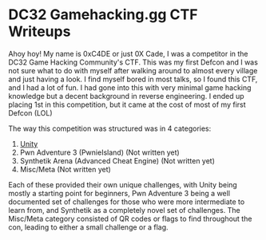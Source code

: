 # DC32 Gamehacking.gg CTF Writeups

Ahoy hoy! My name is 0xC4DE or just 0X Cade, I was a competitor in the DC32 Game Hacking Community's CTF. This was my first Defcon and I was not sure what to do with myself after walking around to almost every village and just having a look. I find myself bored in most talks, so I found this CTF, and I had a lot of fun. I had gone into this with very minimal game hacking knowledge but a decent background in reverse engineering. I ended up placing 1st in this competition, but it came at the cost of most of my first Defcon (LOL)

The way this competition was structured was in 4 categories:
1. [Unity](Unity/README.md)
2. Pwn Adventure 3 (PwnieIsland) (Not written yet)
3. Synthetik Arena (Advanced Cheat Engine) (Not written yet)
4. Misc/Meta (Not written yet)

Each of these provided their own unique challenges, with Unity being mostly a starting point for beginners, Pwn Adventure 3 being a well documented set of challenges for those who were more intermediate to learn from, and Synthetik as a completely novel set of challenges. The Misc/Meta category consisted of QR codes or flags to find throughout the con, leading to either a small challenge or a flag.